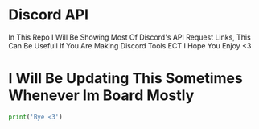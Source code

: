 # Discord API
  In This Repo I Will Be Showing Most Of Discord's API Request Links, This Can Be Usefull If You Are Making Discord Tools ECT I Hope You Enjoy <3

# I Will Be Updating This Sometimes Whenever Im Board Mostly
```py
print('Bye <3')
```
